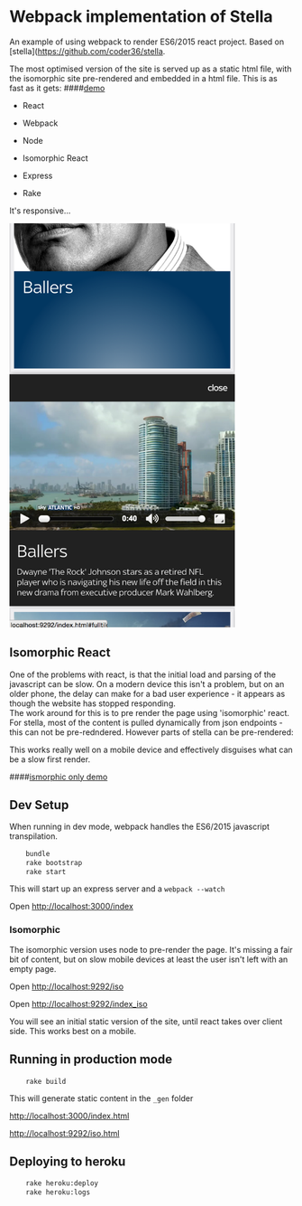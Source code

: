 # Webpack implementation of Stella

An example of using webpack to render ES6/2015 react project.  Based on [stella](https://github.com/coder36/stella.  

The most optimised version of the site is served up as a static html file, with the isomorphic site pre-rendered and embedded in a html file.
This is as fast as it gets: 
####[demo](http://pure-mountain-5774.herokuapp.com/index.html)
  
  - React 
  
  - Webpack
  
  - Node
  
  - Isomorphic React
  
  - Express
  
  - Rake
  
It's responsive...

<a href="http://pure-mountain-5774.herokuapp.com/"><img src="https://raw.githubusercontent.com/coder36/stella/master/public/img/screenshot2.png" width="400px" /></a>



## Isomorphic React

One of the problems with react, is that the initial load and parsing of the javascript can be slow.  On a modern device this isn't a problem,
but on an older phone, the delay can make for a bad user experience - it appears as though the website has stopped responding.   
The work around for this is to pre render the page using 'isomorphic' react.  For stella, most of the content is pulled dynamically from
 json endpoints - this can not be pre-redndered.  However parts of stella can be pre-rendered:  

This works really well on a mobile device and effectively disguises what can be a slow first render.

####[ismorphic only demo](http://pure-mountain-5774.herokuapp.com/iso)


## Dev Setup

When running in dev mode, webpack handles the  ES6/2015 javascript transpilation.

        bundle
        rake bootstrap
        rake start
        
This will start up an express server and a `webpack --watch`         
        
        
Open [http://localhost:3000/index](http://localhost:3000/index)

### Isomorphic
The isomorphic version uses node to pre-render the page.  It's missing a fair bit of content, but on slow mobile devices at least
the user isn't left with an empty page.

Open [http://localhost:9292/iso](http://localhost:9292/iso)

Open [http://localhost:9292/index_iso](http://localhost:9292/index_iso)

You will see an initial static version of the site, until react takes over client side.  This works best on a mobile.



## Running in production mode

        rake build
 
This will generate static content in the `_gen` folder 
 
[http://localhost:3000/index.html](http://localhost:3000/index.html) 

[http://localhost:9292/iso.html](http://localhost:9292/iso.html)


## Deploying to heroku

        rake heroku:deploy
        rake heroku:logs
        

